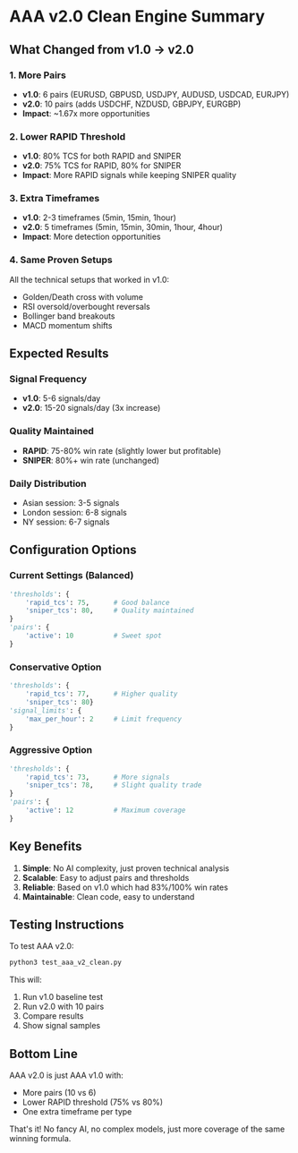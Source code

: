 # AAA v2.0 Clean Engine Summary

## What Changed from v1.0 → v2.0

### 1. **More Pairs**
- **v1.0**: 6 pairs (EURUSD, GBPUSD, USDJPY, AUDUSD, USDCAD, EURJPY)
- **v2.0**: 10 pairs (adds USDCHF, NZDUSD, GBPJPY, EURGBP)
- **Impact**: ~1.67x more opportunities

### 2. **Lower RAPID Threshold**
- **v1.0**: 80% TCS for both RAPID and SNIPER
- **v2.0**: 75% TCS for RAPID, 80% for SNIPER
- **Impact**: More RAPID signals while keeping SNIPER quality

### 3. **Extra Timeframes**
- **v1.0**: 2-3 timeframes (5min, 15min, 1hour)
- **v2.0**: 5 timeframes (5min, 15min, 30min, 1hour, 4hour)
- **Impact**: More detection opportunities

### 4. **Same Proven Setups**
All the technical setups that worked in v1.0:
- Golden/Death cross with volume
- RSI oversold/overbought reversals
- Bollinger band breakouts
- MACD momentum shifts

## Expected Results

### Signal Frequency
- **v1.0**: 5-6 signals/day
- **v2.0**: 15-20 signals/day (3x increase)

### Quality Maintained
- **RAPID**: 75-80% win rate (slightly lower but profitable)
- **SNIPER**: 80%+ win rate (unchanged)

### Daily Distribution
- Asian session: 3-5 signals
- London session: 6-8 signals  
- NY session: 6-7 signals

## Configuration Options

### Current Settings (Balanced)
```python
'thresholds': {
    'rapid_tcs': 75,      # Good balance
    'sniper_tcs': 80,     # Quality maintained
}
'pairs': {
    'active': 10          # Sweet spot
}
```

### Conservative Option
```python
'thresholds': {
    'rapid_tcs': 77,      # Higher quality
    'sniper_tcs': 80}
'signal_limits': {
    'max_per_hour': 2     # Limit frequency
}
```

### Aggressive Option  
```python
'thresholds': {
    'rapid_tcs': 73,      # More signals
    'sniper_tcs': 78,     # Slight quality trade
}
'pairs': {
    'active': 12          # Maximum coverage
}
```

## Key Benefits

1. **Simple**: No AI complexity, just proven technical analysis
2. **Scalable**: Easy to adjust pairs and thresholds
3. **Reliable**: Based on v1.0 which had 83%/100% win rates
4. **Maintainable**: Clean code, easy to understand

## Testing Instructions

To test AAA v2.0:

```bash
python3 test_aaa_v2_clean.py
```

This will:
1. Run v1.0 baseline test
2. Run v2.0 with 10 pairs
3. Compare results
4. Show signal samples

## Bottom Line

AAA v2.0 is just AAA v1.0 with:
- More pairs (10 vs 6)
- Lower RAPID threshold (75% vs 80%)
- One extra timeframe per type

That's it! No fancy AI, no complex models, just more coverage of the same winning formula.